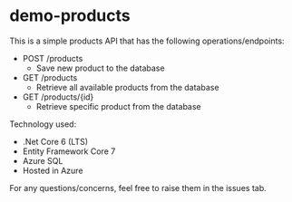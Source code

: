 # demo-products
This is a simple products API that has the following operations/endpoints:

- POST /products
  - Save new product to the database
- GET /products
  - Retrieve all available products from the database
- GET /products/{id}
  - Retrieve specific product from the database


Technology used:

- .Net Core 6 (LTS)
- Entity Framework Core 7
- Azure SQL
- Hosted in Azure


For any questions/concerns, feel free to raise them in the issues tab.
